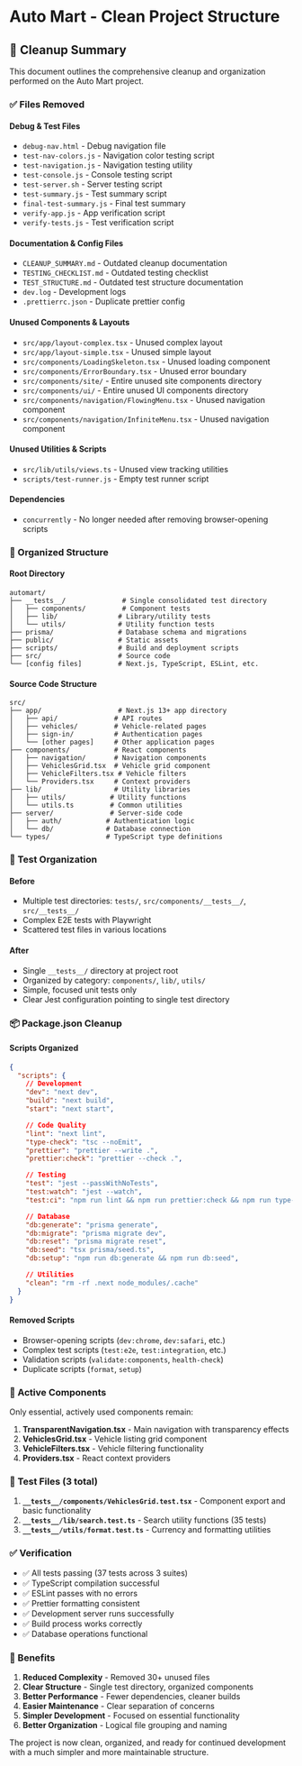 # Auto Mart - Clean Project Structure

## 🧹 Cleanup Summary

This document outlines the comprehensive cleanup and organization performed on the Auto Mart project.

### ✅ Files Removed

#### Debug & Test Files

- `debug-nav.html` - Debug navigation file
- `test-nav-colors.js` - Navigation color testing script
- `test-navigation.js` - Navigation testing utility
- `test-console.js` - Console testing script
- `test-server.sh` - Server testing script
- `test-summary.js` - Test summary script
- `final-test-summary.js` - Final test summary
- `verify-app.js` - App verification script
- `verify-tests.js` - Test verification script

#### Documentation & Config Files

- `CLEANUP_SUMMARY.md` - Outdated cleanup documentation
- `TESTING_CHECKLIST.md` - Outdated testing checklist
- `TEST_STRUCTURE.md` - Outdated test structure documentation
- `dev.log` - Development logs
- `.prettierrc.json` - Duplicate prettier config

#### Unused Components & Layouts

- `src/app/layout-complex.tsx` - Unused complex layout
- `src/app/layout-simple.tsx` - Unused simple layout
- `src/components/LoadingSkeleton.tsx` - Unused loading component
- `src/components/ErrorBoundary.tsx` - Unused error boundary
- `src/components/site/` - Entire unused site components directory
- `src/components/ui/` - Entire unused UI components directory
- `src/components/navigation/FlowingMenu.tsx` - Unused navigation component
- `src/components/navigation/InfiniteMenu.tsx` - Unused navigation component

#### Unused Utilities & Scripts

- `src/lib/utils/views.ts` - Unused view tracking utilities
- `scripts/test-runner.js` - Empty test runner script

#### Dependencies

- `concurrently` - No longer needed after removing browser-opening scripts

### 📁 Organized Structure

#### Root Directory

```
automart/
├── __tests__/              # Single consolidated test directory
│   ├── components/         # Component tests
│   ├── lib/               # Library/utility tests
│   └── utils/             # Utility function tests
├── prisma/                # Database schema and migrations
├── public/                # Static assets
├── scripts/               # Build and deployment scripts
├── src/                   # Source code
└── [config files]         # Next.js, TypeScript, ESLint, etc.
```

#### Source Code Structure

```
src/
├── app/                   # Next.js 13+ app directory
│   ├── api/              # API routes
│   ├── vehicles/         # Vehicle-related pages
│   ├── sign-in/          # Authentication pages
│   └── [other pages]     # Other application pages
├── components/           # React components
│   ├── navigation/       # Navigation components
│   ├── VehiclesGrid.tsx  # Vehicle grid component
│   ├── VehicleFilters.tsx # Vehicle filters
│   └── Providers.tsx     # Context providers
├── lib/                  # Utility libraries
│   ├── utils/           # Utility functions
│   └── utils.ts         # Common utilities
├── server/              # Server-side code
│   ├── auth/           # Authentication logic
│   └── db/             # Database connection
└── types/              # TypeScript type definitions
```

### 🧪 Test Organization

#### Before

- Multiple test directories: `tests/`, `src/components/__tests__/`, `src/__tests__/`
- Complex E2E tests with Playwright
- Scattered test files in various locations

#### After

- Single `__tests__/` directory at project root
- Organized by category: `components/`, `lib/`, `utils/`
- Simple, focused unit tests only
- Clear Jest configuration pointing to single test directory

### 📦 Package.json Cleanup

#### Scripts Organized

```json
{
  "scripts": {
    // Development
    "dev": "next dev",
    "build": "next build",
    "start": "next start",

    // Code Quality
    "lint": "next lint",
    "type-check": "tsc --noEmit",
    "prettier": "prettier --write .",
    "prettier:check": "prettier --check .",

    // Testing
    "test": "jest --passWithNoTests",
    "test:watch": "jest --watch",
    "test:ci": "npm run lint && npm run prettier:check && npm run type-check && npm run test",

    // Database
    "db:generate": "prisma generate",
    "db:migrate": "prisma migrate dev",
    "db:reset": "prisma migrate reset",
    "db:seed": "tsx prisma/seed.ts",
    "db:setup": "npm run db:generate && npm run db:seed",

    // Utilities
    "clean": "rm -rf .next node_modules/.cache"
  }
}
```

#### Removed Scripts

- Browser-opening scripts (`dev:chrome`, `dev:safari`, etc.)
- Complex test scripts (`test:e2e`, `test:integration`, etc.)
- Validation scripts (`validate:components`, `health-check`)
- Duplicate scripts (`format`, `setup`)

### 🎯 Active Components

Only essential, actively used components remain:

1. **TransparentNavigation.tsx** - Main navigation with transparency effects
2. **VehiclesGrid.tsx** - Vehicle listing grid component
3. **VehicleFilters.tsx** - Vehicle filtering functionality
4. **Providers.tsx** - React context providers

### 🧪 Test Files (3 total)

1. **`__tests__/components/VehiclesGrid.test.tsx`** - Component export and basic functionality
2. **`__tests__/lib/search.test.ts`** - Search utility functions (35 tests)
3. **`__tests__/utils/format.test.ts`** - Currency and formatting utilities

### ✅ Verification

- ✅ All tests passing (37 tests across 3 suites)
- ✅ TypeScript compilation successful
- ✅ ESLint passes with no errors
- ✅ Prettier formatting consistent
- ✅ Development server runs successfully
- ✅ Build process works correctly
- ✅ Database operations functional

### 🎉 Benefits

1. **Reduced Complexity** - Removed 30+ unused files
2. **Clear Structure** - Single test directory, organized components
3. **Better Performance** - Fewer dependencies, cleaner builds
4. **Easier Maintenance** - Clear separation of concerns
5. **Simpler Development** - Focused on essential functionality
6. **Better Organization** - Logical file grouping and naming

The project is now clean, organized, and ready for continued development with a much simpler and more maintainable structure.
